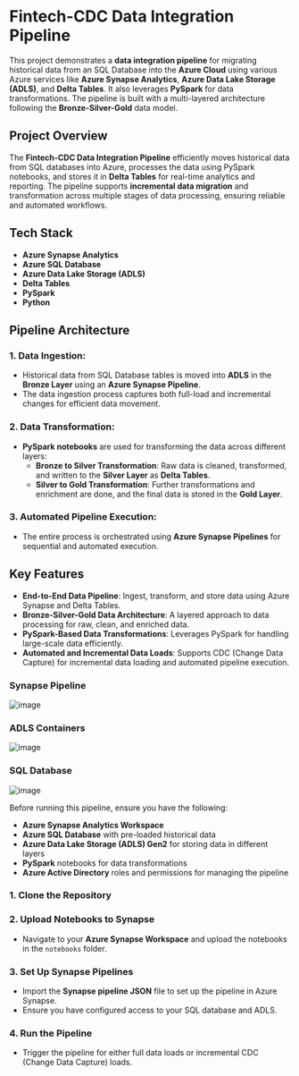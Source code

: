 # Fintech-CDC Data Integration Pipeline

This project demonstrates a **data integration pipeline** for migrating historical data from an SQL Database into the **Azure Cloud** using various Azure services like **Azure Synapse Analytics**, **Azure Data Lake Storage (ADLS)**, and **Delta Tables**. It also leverages **PySpark** for data transformations. The pipeline is built with a multi-layered architecture following the **Bronze-Silver-Gold** data model.

## Project Overview

The **Fintech-CDC Data Integration Pipeline** efficiently moves historical data from SQL databases into Azure, processes the data using PySpark notebooks, and stores it in **Delta Tables** for real-time analytics and reporting. The pipeline supports **incremental data migration** and transformation across multiple stages of data processing, ensuring reliable and automated workflows.

## Tech Stack

- **Azure Synapse Analytics**
- **Azure SQL Database**
- **Azure Data Lake Storage (ADLS)**
- **Delta Tables**
- **PySpark**
- **Python**

## Pipeline Architecture

### 1. **Data Ingestion:**
   - Historical data from SQL Database tables is moved into **ADLS** in the **Bronze Layer** using an **Azure Synapse Pipeline**.
   - The data ingestion process captures both full-load and incremental changes for efficient data movement.

### 2. **Data Transformation:**
   - **PySpark notebooks** are used for transforming the data across different layers:
     - **Bronze to Silver Transformation**: Raw data is cleaned, transformed, and written to the **Silver Layer** as **Delta Tables**.
     - **Silver to Gold Transformation**: Further transformations and enrichment are done, and the final data is stored in the **Gold Layer**.

### 3. **Automated Pipeline Execution:**
   - The entire process is orchestrated using **Azure Synapse Pipelines** for sequential and automated execution.

## Key Features

- **End-to-End Data Pipeline**: Ingest, transform, and store data using Azure Synapse and Delta Tables.
- **Bronze-Silver-Gold Data Architecture**: A layered approach to data processing for raw, clean, and enriched data.
- **PySpark-Based Data Transformations**: Leverages PySpark for handling large-scale data efficiently.
- **Automated and Incremental Data Loads**: Supports CDC (Change Data Capture) for incremental data loading and automated pipeline execution.
### Synapse Pipeline
![image](https://github.com/user-attachments/assets/cec7de0e-2005-41ba-80cd-4d8a8aa38bb2)

### ADLS Containers
![image](https://github.com/user-attachments/assets/4ecde48a-4a23-44b7-8bc9-09392216cc25)

### SQL Database
![image](https://github.com/user-attachments/assets/29863c0e-219c-4420-a48a-6b016419f2e2)

Before running this pipeline, ensure you have the following:

- **Azure Synapse Analytics Workspace**
- **Azure SQL Database** with pre-loaded historical data
- **Azure Data Lake Storage (ADLS) Gen2** for storing data in different layers
- **PySpark** notebooks for data transformations
- **Azure Active Directory** roles and permissions for managing the pipeline

### 1. Clone the Repository
### 2. Upload Notebooks to Synapse
   - Navigate to your **Azure Synapse Workspace** and upload the notebooks in the `notebooks` folder.
### 3. Set Up Synapse Pipelines
   - Import the **Synapse pipeline JSON** file  to set up the pipeline in Azure Synapse.
   - Ensure you have configured access to your SQL database and ADLS.
### 4. Run the Pipeline
   - Trigger the pipeline for either full data loads or incremental CDC (Change Data Capture) loads.
